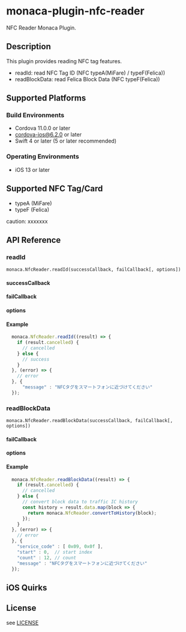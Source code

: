 # monaca-plugin-nfc-reader

NFC Reader Monaca Plugin.

## Description

This plugin provides reading NFC tag features.

- readId: read NFC Tag ID (NFC typeA(MiFare) / typeF(Felica))
- readBlockData: read Felica Block Data (NFC typeF(Felica))

## Supported Platforms

### Build Environments

- Cordova 11.0.0 or later
- cordova-ios@6.2.0 or later
- Swift 4 or later (5 or later recommended)

### Operating Environments

- iOS 13 or later

## Supported NFC Tag/Card

- typeA (MiFare)
- typeF (Felica)

caution: xxxxxxx

## API Reference

### readId

```
monaca.NfcReader.readId(successCallback, failCallback[, options])
```

#### successCallback

#### failCallback

#### options

#### Example

```javascript
  monaca.NfcReader.readId((result) => {
    if (result.cancelled) {
      // cancelled
    } else {
      // success
    }
  }, (error) => {
    // error
  }, {
      "message" : "NFCタグをスマートフォンに近づけてください"
  });
```

### readBlockData

```
monaca.NfcReader.readBlockData(successCallback, failCallback[, options])
```

#### failCallback

#### options

#### Example

```javascript
  monaca.NfcReader.readBlockData((result) => {
    if (result.cancelled) {
      // cancelled
    } else {
      // convert block data to traffic IC history
      const history = result.data.map(block => {
        return monaca.NfcReader.convertToHistory(block);
      });
    }
  }, (error) => {
    // error
  }, {
    "service_code" : [ 0x09, 0x0f ],
    "start" : 0,  // start index
    "count" : 12, // count
    "message" : "NFCタグをスマートフォンに近づけてください"
  });
```

## iOS Quirks

## License

see [LICENSE](./LICENSE)
